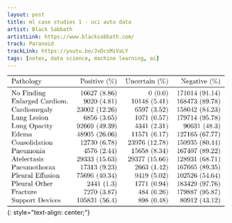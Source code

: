```yaml
---
layout: post
title: ml case studies 1 - uci auto data
artist: Black Sabbath
artistLink: https://www.blacksabbath.com/
track: Paranoid
trackLink: https://youtu.be/JvDcsMiVaLY
tags: [notes, data science, machine learning, ai]
---
```


![NLP process-flow](/media/blogAssets/chexpert/chexpert-notes-images-deep-learning-model-output.svg)
{: style="text-align: center;"}